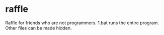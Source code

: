 # raffle
Raffle for friends who are not programmers. 1.bat runs the entire program. Other files can be made hidden.
